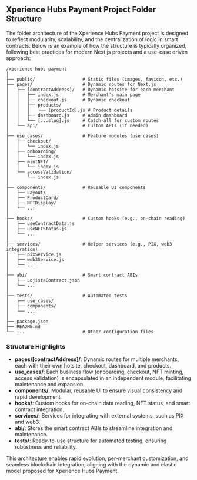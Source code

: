 ## Xperience Hubs Payment Project Folder Structure

The folder architecture of the Xperience Hubs Payment project is designed to reflect modularity, scalability, and the centralization of logic in smart contracts. Below is an example of how the structure is typically organized, following best practices for modern Next.js projects and a use-case driven approach:

```
/xperience-hubs-payment
│
├── public/                  # Static files (images, favicon, etc.)
├── pages/                   # Dynamic routes for Next.js
│   ├── [contractAddress]/   # Dynamic hotsite for each merchant
│   │   ├── index.js         # Merchant's main page
│   │   ├── checkout.js      # Dynamic checkout
│   │   ├── products/
│   │   │   └── [productId].js # Product details
│   │   ├── dashboard.js     # Admin dashboard
│   │   └── [...slug].js     # Catch-all for custom routes
│   └── api/                 # Custom APIs (if needed)
│
├── use_cases/               # Feature modules (use cases)
│   ├── checkout/
│   │   └── index.js
│   ├── onboarding/
│   │   └── index.js
│   ├── mintNFT/
│   │   └── index.js
│   └── accessValidation/
│       └── index.js
│
├── components/              # Reusable UI components
│   ├── Layout/
│   ├── ProductCard/
│   ├── NFTDisplay/
│   └── ...
│
├── hooks/                   # Custom hooks (e.g., on-chain reading)
│   ├── useContractData.js
│   ├── useNFTStatus.js
│   └── ...
│
├── services/                # Helper services (e.g., PIX, web3 integration)
│   ├── pixService.js
│   ├── web3Service.js
│   └── ...
│
├── abi/                     # Smart contract ABIs
│   ├── LojistaContract.json
│   └── ...
│
├── tests/                   # Automated tests
│   ├── use_cases/
│   ├── components/
│   └── ...
│
├── package.json
├── README.md
└── ...                      # Other configuration files
```

### Structure Highlights

- **pages/[contractAddress]/**: Dynamic routes for multiple merchants, each with their own hotsite, checkout, dashboard, and products.
- **use_cases/**: Each business flow (onboarding, checkout, NFT minting, access validation) is encapsulated in an independent module, facilitating maintenance and expansion.
- **components/**: Modular, reusable UI to ensure visual consistency and rapid development.
- **hooks/**: Custom hooks for on-chain data reading, NFT status, and smart contract integration.
- **services/**: Services for integrating with external systems, such as PIX and web3.
- **abi/**: Stores the smart contract ABIs to streamline integration and maintenance.
- **tests/**: Ready-to-use structure for automated testing, ensuring robustness and reliability.

This architecture enables rapid evolution, per-merchant customization, and seamless blockchain integration, aligning with the dynamic and elastic model proposed for Xperience Hubs Payment.
